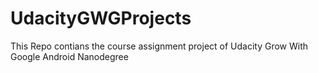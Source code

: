 # UdacityGWGProjects
This Repo contians the course assignment project of Udacity Grow With Google Android Nanodegree
